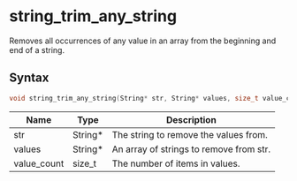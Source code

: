 # string_trim_any_string

Removes all occurrences of any value in an array from the beginning and end of a string.

## Syntax

```c
void string_trim_any_string(String* str, String* values, size_t value_count);
```

| Name | Type | Description |
| --- | --- | --- |
| str | String* | The string to remove the values from. |
| values | String* | An array of strings to remove from str. |
| value_count | size_t | The number of items in values. |

